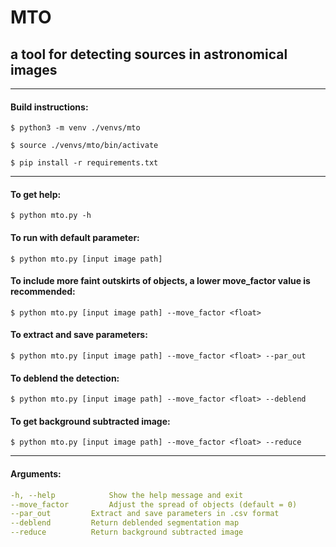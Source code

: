 # MTO
## a tool for detecting sources in astronomical images

--------------------------

#### Build instructions:

    $ python3 -m venv ./venvs/mto

    $ source ./venvs/mto/bin/activate

    $ pip install -r requirements.txt

--------------------------

#### To get help: 

	$ python mto.py -h

#### To run with default parameter: 

	$ python mto.py [input image path]

#### To include more faint outskirts of objects, a lower move_factor value is recommended: 

	$ python mto.py [input image path] --move_factor <float>

#### To extract and save parameters:

	$ python mto.py [input image path] --move_factor <float> --par_out

#### To deblend the detection:

	$ python mto.py [input image path] --move_factor <float> --deblend

#### To get background subtracted image:

	$ python mto.py [input image path] --move_factor <float> --reduce

--------------------------

#### Arguments:

```yaml
-h, --help            Show the help message and exit
--move_factor         Adjust the spread of objects (default = 0)
--par_out	      Extract and save parameters in .csv format
--deblend	      Return deblended segmentation map
--reduce	      Return background subtracted image
